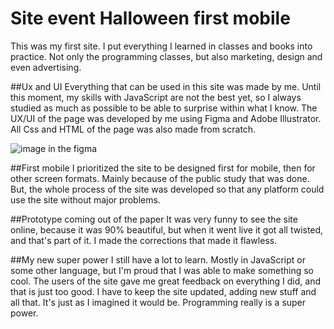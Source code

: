 # Site event Halloween first mobile

This was my first site. I put everything I learned in classes and books into practice. Not only the programming classes, but also marketing, design and even advertising.

##Ux and UI
Everything that can be used in this site was made by me. Until this moment, my skills with JavaScript are not the best yet, so I always studied as much as possible to be able to surprise within what I know.
The UX/UI of the page was developed by me using Figma and Adobe Illustrator.
All Css and HTML of the page was also made from scratch.

![image in the figma](https://user-images.githubusercontent.com/99356491/180003598-07b65341-7172-494a-a624-317387d40122.png)

##First mobile
I prioritized the site to be designed first for mobile, then for other screen formats. Mainly because of the public study that was done. But, the whole process of the site was developed so that any platform could use the site without major problems. 

##Prototype coming out of the paper
It was very funny to see the site online, because it was 90% beautiful, but when it went live it got all twisted, and that's part of it. I made the corrections that made it flawless. 

##My new super power
I still have a lot to learn. Mostly in JavaScript or some other language, but I'm proud that I was able to make something so cool.
The users of the site gave me great feedback on everything I did, and that is just too good. I have to keep the site updated, adding new stuff and all that. It's just as I imagined it would be. 
Programming really is a super power.


